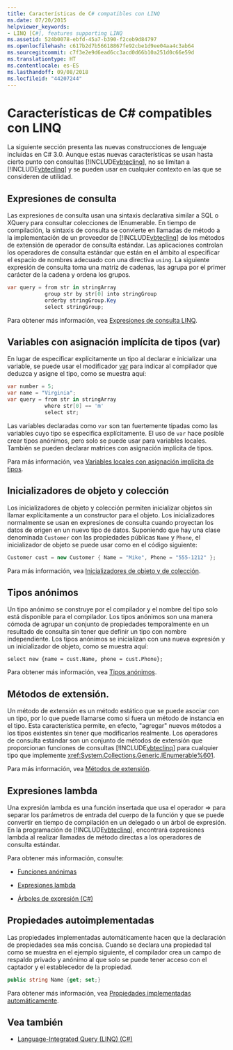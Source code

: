 ```yaml
---
title: Características de C# compatibles con LINQ
ms.date: 07/20/2015
helpviewer_keywords:
- LINQ [C#], features supporting LINQ
ms.assetid: 524b0078-ebfd-45a7-b390-f2ceb9d84797
ms.openlocfilehash: c617b2d7b56618867fe92cbe1d9ee04aa4c3ab64
ms.sourcegitcommit: c7f3e2e9d6ead6cc3acd0d66b10a251d0c66e59d
ms.translationtype: HT
ms.contentlocale: es-ES
ms.lasthandoff: 09/08/2018
ms.locfileid: "44207244"
---
```

# <a name="c-features-that-support-linq"></a>Características de C# compatibles con LINQ
La siguiente sección presenta las nuevas construcciones de lenguaje incluidas en C# 3.0. Aunque estas nuevas características se usan hasta cierto punto con consultas [!INCLUDE[vbteclinq](~/includes/vbteclinq-md.md)], no se limitan a [!INCLUDE[vbteclinq](~/includes/vbteclinq-md.md)] y se pueden usar en cualquier contexto en las que se consideren de utilidad.  
  
## <a name="query-expressions"></a>Expresiones de consulta  
 Las expresiones de consulta usan una sintaxis declarativa similar a SQL o XQuery para consultar colecciones de IEnumerable. En tiempo de compilación, la sintaxis de consulta se convierte en llamadas de método a la implementación de un proveedor de [!INCLUDE[vbteclinq](~/includes/vbteclinq-md.md)] de los métodos de extensión de operador de consulta estándar. Las aplicaciones controlan los operadores de consulta estándar que están en el ámbito al especificar el espacio de nombres adecuado con una directiva `using`. La siguiente expresión de consulta toma una matriz de cadenas, las agrupa por el primer carácter de la cadena y ordena los grupos.  
  
```csharp  
var query = from str in stringArray  
            group str by str[0] into stringGroup  
            orderby stringGroup.Key  
            select stringGroup;  
```  
  
 Para obtener más información, vea [Expresiones de consulta LINQ](../../../../csharp/programming-guide/linq-query-expressions/index.md).  
  
## <a name="implicitly-typed-variables-var"></a>Variables con asignación implícita de tipos (var)  
 En lugar de especificar explícitamente un tipo al declarar e inicializar una variable, se puede usar el modificador [var](../../../../csharp/language-reference/keywords/var.md) para indicar al compilador que deduzca y asigne el tipo, como se muestra aquí:  
  
```csharp  
var number = 5;  
var name = "Virginia";  
var query = from str in stringArray  
            where str[0] == 'm'  
            select str;  
```  
  
 Las variables declaradas como `var` son tan fuertemente tipadas como las variables cuyo tipo se especifica explícitamente. El uso de `var` hace posible crear tipos anónimos, pero solo se puede usar para variables locales. También se pueden declarar matrices con asignación implícita de tipos.  
  
 Para más información, vea [Variables locales con asignación implícita de tipos](../../../../csharp/programming-guide/classes-and-structs/implicitly-typed-local-variables.md).  
  
## <a name="object-and-collection-initializers"></a>Inicializadores de objeto y colección  
 Los inicializadores de objeto y colección permiten inicializar objetos sin llamar explícitamente a un constructor para el objeto. Los inicializadores normalmente se usan en expresiones de consulta cuando proyectan los datos de origen en un nuevo tipo de datos. Suponiendo que hay una clase denominada `Customer` con las propiedades públicas `Name` y `Phone`, el inicializador de objeto se puede usar como en el código siguiente:  
  
```csharp  
Customer cust = new Customer { Name = "Mike", Phone = "555-1212" };  
```  
  
 Para más información, vea [Inicializadores de objeto y de colección](../../../../csharp/programming-guide/classes-and-structs/object-and-collection-initializers.md).  
  
## <a name="anonymous-types"></a>Tipos anónimos  
 Un tipo anónimo se construye por el compilador y el nombre del tipo solo está disponible para el compilador. Los tipos anónimos son una manera cómoda de agrupar un conjunto de propiedades temporalmente en un resultado de consulta sin tener que definir un tipo con nombre independiente. Los tipos anónimos se inicializan con una nueva expresión y un inicializador de objeto, como se muestra aquí:  
  
```  
select new {name = cust.Name, phone = cust.Phone};  
```  
  
 Para obtener más información, vea [Tipos anónimos](../../../../csharp/programming-guide/classes-and-structs/anonymous-types.md).  
  
## <a name="extension-methods"></a>Métodos de extensión.  
 Un método de extensión es un método estático que se puede asociar con un tipo, por lo que puede llamarse como si fuera un método de instancia en el tipo. Esta característica permite, en efecto, "agregar" nuevos métodos a los tipos existentes sin tener que modificarlos realmente. Los operadores de consulta estándar son un conjunto de métodos de extensión que proporcionan funciones de consultas [!INCLUDE[vbteclinq](~/includes/vbteclinq-md.md)] para cualquier tipo que implemente <xref:System.Collections.Generic.IEnumerable%601>.  
  
 Para más información, vea [Métodos de extensión](../../../../csharp/programming-guide/classes-and-structs/extension-methods.md).  
  
## <a name="lambda-expressions"></a>Expresiones lambda  
 Una expresión lambda es una función insertada que usa el operador => para separar los parámetros de entrada del cuerpo de la función y que se puede convertir en tiempo de compilación en un delegado o un árbol de expresión. En la programación de [!INCLUDE[vbteclinq](~/includes/vbteclinq-md.md)], encontrará expresiones lambda al realizar llamadas de método directas a los operadores de consulta estándar.  
  
 Para obtener más información, consulte:  
  
-   [Funciones anónimas](../../../../csharp/programming-guide/statements-expressions-operators/anonymous-functions.md)  
  
-   [Expresiones lambda](../../../../csharp/programming-guide/statements-expressions-operators/lambda-expressions.md)  
  
-   [Árboles de expresión (C#)](../../../../csharp/programming-guide/concepts/expression-trees/index.md)  
  
## <a name="auto-implemented-properties"></a>Propiedades autoimplementadas  
 Las propiedades implementadas automáticamente hacen que la declaración de propiedades sea más concisa. Cuando se declara una propiedad tal como se muestra en el ejemplo siguiente, el compilador crea un campo de respaldo privado y anónimo al que solo se puede tener acceso con el captador y el establecedor de la propiedad.  
  
```csharp  
public string Name {get; set;}  
```  
  
 Para obtener más información, vea [Propiedades implementadas automáticamente](../../../../csharp/programming-guide/classes-and-structs/auto-implemented-properties.md).  
  
## <a name="see-also"></a>Vea también

- [Language-Integrated Query (LINQ) (C#)](../../../../csharp/programming-guide/concepts/linq/index.md)
